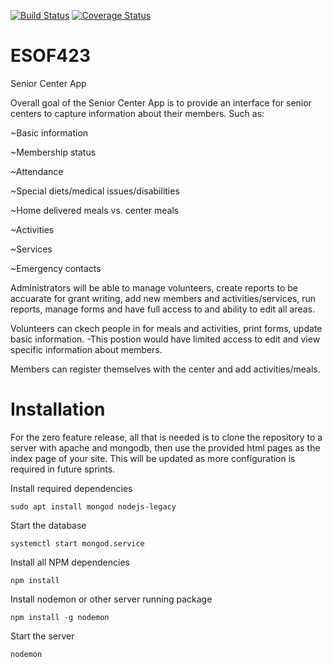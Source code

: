 [![Build Status](https://travis-ci.org/hc-barker/ESOF423.svg?branch=master)](https://travis-ci.org/hc-barker/ESOF423)
[![Coverage Status](https://coveralls.io/repos/github/hc-barker/ESOF423/badge.svg?branch=master)](https://coveralls.io/github/hc-barker/ESOF423?branch=master)

# ESOF423
Senior Center App

Overall goal of the Senior Center App is to provide an interface for senior centers to capture information about their members. Such as:

~Basic information

~Membership status

~Attendance

~Special diets/medical issues/disabilities

~Home delivered meals vs. center meals

~Activities

~Services

~Emergency contacts

Administrators will be able to manage volunteers, create reports to be accuarate for grant writing, add new members and activities/services, run reports, manage forms and have full access to and ability to edit all areas.

Volunteers can ckech people in for meals and activities, print forms, update basic information. -This postion would have limited access to edit and view specific information about members.

Members can register themselves with the center and add activities/meals.

# Installation
For the zero feature release, all that is needed is to clone the repository to a server with apache and mongodb, then use the provided html pages as the index page of your site. This will be updated as more configuration is required in future sprints. 

Install required dependencies

`sudo apt install mongod nodejs-legacy`

Start the database

`systemctl start mongod.service`

Install all NPM dependencies

`npm install`

Install nodemon or other server running package

`npm install -g nodemon`

Start the server

`nodemon`
